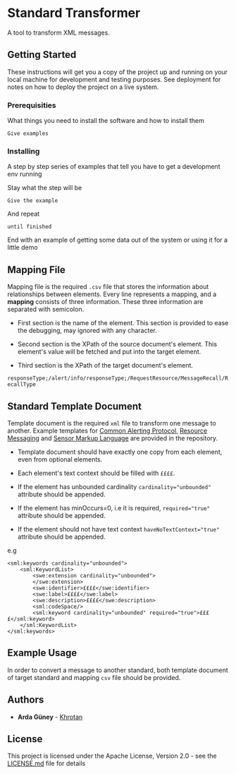 # Standard Transformer

A tool to transform XML messages.

## Getting Started

These instructions will get you a copy of the project up and running on your local machine for development and testing purposes. See deployment for notes on how to deploy the project on a live system.

### Prerequisities

What things you need to install the software and how to install them

```
Give examples
```

### Installing

A step by step series of examples that tell you have to get a development env running

Stay what the step will be

```
Give the example
```

And repeat

```
until finished
```

End with an example of getting some data out of the system or using it for a little demo

## Mapping File

Mapping file is the required `.csv` file that stores the information about relationships between elements. Every line represents a mapping, and a **mapping** consists of three information. These three information are separated with semicolon.

* First section is the name of the element. This section is provided to ease the debugging, may ignored with any character.

* Second section is the XPath of the source document's element. This element's value will be fetched and put into the target element.

* Third section is the XPath of the target document's element. 

`responseType;/alert/info/responseType;/RequestResource/MessageRecall/RecallType`



## Standard Template Document

Template document is the required `xml` file to transform one message to another. Example templates for [Common Alerting Protocol](SampleXmlFiles/Templates/CAPTemplate.xml), [Resource Messaging](SampleXmlFiles/Templates/RMTemplate.xml) and [Sensor Markup Language](SampleXmlFiles/Templates/SensorMlTemplate.xml) are provided in the repository.

* Template document should have exactly one copy from each element, even from optional elements.
* Each element's text context should be filled with
`££££`.

* If the element has unbounded cardinality
`cardinality="unbounded"` attribute should be appended.
* If the element has minOccurs=0, i.e it is required,
`required="true"` attribute should be appended.

* If the element should not have text context
`haveNoTextContext="true"` attribute should be appended.

e.g 

	<sml:keywords cardinality="unbounded">
		<sml:KeywordList>
			<swe:extension cardinality="unbounded">
			</swe:extension>
			<swe:identifier>££££</swe:identifier>
			<swe:label>££££</swe:label>
			<swe:description>££££</swe:description>
			<sml:codeSpace/>
			<sml:keyword cardinality="unbounded" required="true">££££</sml:keyword>
		</sml:KeywordList>
	</sml:keywords>



## Example Usage

In order to convert a message to another standard, both template document of target standard and mapping `csv` file should be provided.  


## Authors

* **Arda Güney** - [Khrotan](https://github.com/Khrotan)

## License

This project is licensed under the Apache License, Version 2.0 - see the [LICENSE.md](LICENSE.md) file for details